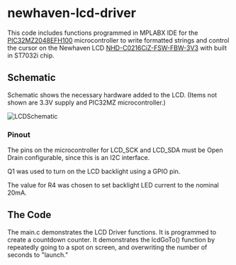 # newhaven-lcd-driver
This code includes functions programmed in MPLABX IDE for the [PIC32MZ2048EFH100]([url](https://ww1.microchip.com/downloads/en/DeviceDoc/PIC32MZ-Embedded-Connectivity-with-Floating-Point-Unit-Family-Data-Sheet-DS60001320H.pdf)) microcontroller to write formatted strings and control the cursor on the Newhaven LCD [NHD-C0216CiZ-FSW-FBW-3V3]([url](https://newhavendisplay.com/content/specs/NHD-C0216CiZ-FSW-FBW-3V3.pdf)) with built in ST7032i chip.

## Schematic

Schematic shows the necessary hardware added to the LCD. (Items not shown are 3.3V supply and PIC32MZ microcontroller.)

![LCDSchematic](https://github.com/user-attachments/assets/896cdddf-206c-4d23-9624-1fc6dc687e36)

### Pinout

The pins on the microcontroller for LCD_SCK and LCD_SDA must be Open Drain configurable, since this is an I2C interface.

Q1 was used to turn on the LCD backlight using a GPIO pin.

The value for R4 was chosen to set backlight LED current to the nominal 20mA.

## The Code

The main.c demonstrates the LCD Driver functions. It is programmed to create a countdown counter. It demonstrates the lcdGoTo() function by repeatedly going to a spot on screen, and overwriting the number of seconds to "launch."
